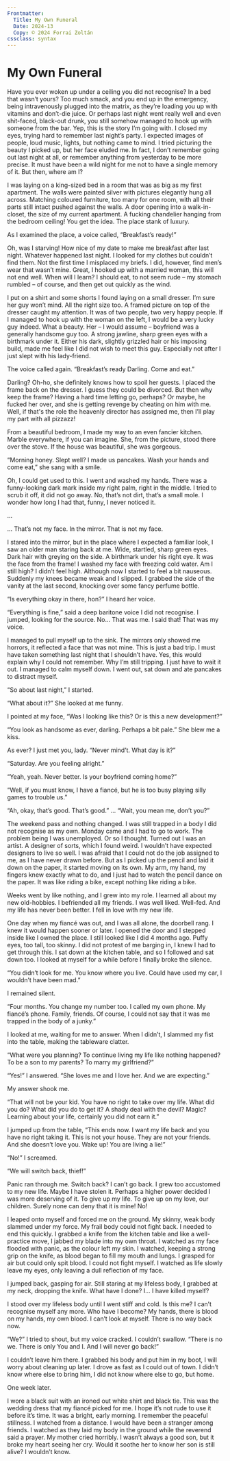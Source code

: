 ```yaml
---
Frontmatter:
  Title: My Own Funeral
  Date: 2024-13
  Copy: © 2024 Forrai Zoltán
cssclass: syntax
---
```


# My Own Funeral

Have you ever woken up under a ceiling 
you did not recognise? 
In a bed that wasn’t yours? 
Too much smack, and you end up in the emergency, 
being intravenously plugged into the matrix, 
as they’re loading you up 
with vitamins and don’t-die juice. 
Or perhaps last night went really well 
and even shit-faced, black-out drunk, 
you still somehow managed to hook up with someone 
from the bar. 
Yep, this is the story I’m going with. 
I closed my eyes, 
trying hard to remember last night’s party. 
I expected images of people, loud music, lights, 
but nothing came to mind. 
I tried picturing the beauty I picked up, 
but her face eluded me. In fact, I don’t remember going out last night at all, or remember anything from yesterday to be more precise. It must have been a wild night for me not to have a single memory of it. But then, where am I?

I was laying on a king-sized bed in a room that was as big as my first apartment. The walls were painted silver with pictures elegantly hung all across. Matching coloured furniture, too many for one room, with all their parts still intact pushed against the walls. A door opening into a walk-in-closet, the size of my current apartment. A fucking chandelier hanging from the bedroom ceiling! You get the idea. The place stank of luxury.

As I examined the place, a voice called, “Breakfast’s ready!”

Oh, was I starving! How nice of my date to make me breakfast after last night. Whatever happened last night. I looked for my clothes but couldn’t find them. Not the first time I misplaced my briefs. I did, however, find men’s wear that wasn’t mine. Great, I hooked up with a married woman, this will not end well. When will I learn? I should eat, to not seem rude – my stomach rumbled – of course, and then get out quickly as the wind.

I put on a shirt and some shorts I found laying on a small dresser. I’m sure her guy won’t mind. All the right size too. A framed picture on top of the dresser caught my attention. It was of two people, two very happy people. If I managed to hook up with the woman on the left, I would be a very lucky guy indeed. What a beauty. Her – I would assume – boyfriend was a generally handsome guy too. A strong jawline, sharp green eyes with a birthmark under it. Either his dark, slightly grizzled hair or his imposing build, made me feel like I did not wish to meet this guy. Especially not after I just slept with his lady-friend.

The voice called again. “Breakfast’s ready Darling. Come and eat.”

Darling? Oh-ho, she definitely knows how to spoil her guests. I placed the frame back on the dresser. I guess they could be divorced. But then why keep the frame? Having a hard time letting go, perhaps? Or maybe, he fucked her over, and she is getting revenge by cheating on him with me. Well, if that's the role the heavenly director has assigned me, then I’ll play my part with all pizzazz!

From a beautiful bedroom, I made my way to an even fancier kitchen. Marble everywhere, if you can imagine. She, from the picture, stood there over the stove. If the house was beautiful, she was gorgeous.

“Morning honey. Slept well? I made us pancakes. Wash your hands and come eat,” she sang with a smile.

Oh, I could get used to this. I went and washed my hands. There was a funny-looking dark mark inside my right palm, right in the middle. I tried to scrub it off, it did not go away. No, that’s not dirt, that’s a small mole. I wonder how long I had that, funny, I never noticed it.

…

… That’s not my face. In the mirror. That is not my face.

I stared into the mirror, but in the place where I expected a familiar look, I saw an older man staring back at me. Wide, startled, sharp green eyes. Dark hair with greying on the side. A birthmark under his right eye. It was the face from the frame! I washed my face with freezing cold water. Am I still high? I didn’t feel high. Although now I started to feel a bit nauseous. Suddenly my knees became weak and I slipped. I grabbed the side of the vanity at the last second, knocking over some fancy perfume bottle.

“Is everything okay in there, hon?” I heard her voice.

“Everything is fine,” said a deep baritone voice I did not recognise. I jumped, looking for the source. No… That was me. I said that! That was my voice.

I managed to pull myself up to the sink. The mirrors only showed me horrors, it reflected a face that was not mine. This is just a bad trip. I must have taken something last night that I shouldn’t have. Yes, this would explain why I could not remember. Why I’m still tripping. I just have to wait it out. I managed to calm myself down. I went out, sat down and ate pancakes to distract myself.

“So about last night,” I started.

“What about it?” She looked at me funny.

I pointed at my face, “Was I looking like this? Or is this a new development?”

“You look as handsome as ever, darling. Perhaps a bit pale.” She blew me a kiss.

As ever? I just met you, lady. “Never mind’t. What day is it?”

“Saturday. Are you feeling alright.”

“Yeah, yeah. Never better. Is your boyfriend coming home?”

“Well, if you must know, I have a fiancé, but he is too busy playing silly games to trouble us.”

“Ah, okay, that’s good. That’s good.” … “Wait, you mean me, don’t you?”

The weekend pass and nothing changed. I was still trapped in a body I did not recognise as my own. Monday came and I had to go to work. The problem being I was unemployed. Or so I thought. Turned out I was an artist. A designer of sorts, which I found weird. I wouldn’t have expected designers to live so well. I was afraid that I could not do the job assigned to me, as I have never drawn before. But as I picked up the pencil and laid it down on the paper, it started moving on its own. My arm, my hand, my fingers knew exactly what to do, and I just had to watch the pencil dance on the paper. It was like riding a bike, except nothing like riding a bike.

Weeks went by like nothing, and I grew into my role. I learned all about my new old-hobbies. I befriended all my friends. I was well liked. Well-fed. And my life has never been better. I fell in love with my new life.

One day when my fiancé was out, and I was all alone, the doorbell rang. I knew it would happen sooner or later. I opened the door and I stepped inside like I owned the place. I still looked like I did 4 months ago. Puffy eyes, too tall, too skinny. I did not protest of me barging in, I knew I had to get through this. I sat down at the kitchen table, and so I followed and sat down too. I looked at myself for a while before I finally broke the silence.

“You didn’t look for me. You know where you live. Could have used my car, I wouldn’t have been mad.”

I remained silent.

“Four months. You change my number too. I called my own phone. My fiancé’s phone. Family, friends. Of course, I could not say that it was me trapped in the body of a junky.”

I looked at me, waiting for me to answer. When I didn’t, I slammed my fist into the table, making the tableware clatter.

“What were you planning? To continue living my life like nothing happened? To be a son to my parents? To marry my girlfriend?”

“Yes!” I answered. “She loves me and I love her. And we are expecting.”

My answer shook me.

“That will not be your kid. You have no right to take over my life. What did you do? What did you do to get it? A shady deal with the devil? Magic? Learning about your life, certainly you did not earn it.”

I jumped up from the table, “This ends now. I want my life back and you have no right taking it. This is not your house. They are not your friends. And she doesn’t love you. Wake up! You are living a lie!”

“No!” I screamed.

“We will switch back, thief!”

Panic ran through me. Switch back? I can’t go back. I grew too accustomed to my new life. Maybe I have stolen it. Perhaps a higher power decided I was more deserving of it. To give up my life. To give up on my love, our children. Surely none can deny that it is mine! No!

I leaped onto myself and forced me on the ground. My skinny, weak body slammed under my force. My frail body could not fight back. I needed to end this quickly. I grabbed a knife from the kitchen table and like a well-practice move, I jabbed my blade into my own throat. I watched as my face flooded with panic, as the colour left my skin. I watched, keeping a strong grip on the knife, as blood began to fill my mouth and lungs. I grasped for air but could only spit blood. I could not fight myself. I watched as life slowly leave my eyes, only leaving a dull reflection of my face.

I jumped back, gasping for air. Still staring at my lifeless body, I grabbed at my neck, dropping the knife. What have I done? I… I have killed myself?

I stood over my lifeless body until I went stiff and cold. Is this me? I can’t recognise myself any more. Who have I become? My hands, there is blood on my hands, my own blood. I can’t look at myself. There is no way back now.

“We?” I tried to shout, but my voice cracked. I couldn’t swallow. “There is no we. There is only You and I. And I will never go back!”

I couldn’t leave him there. I grabbed his body and put him in my boot, I will worry about cleaning up later. I drove as fast as I could out of town. I didn’t know where else to bring him, I did not know where else to go, but home.

One week later.

I wore a black suit with an ironed out white shirt and black tie. This was the wedding dress that my fiancé picked for me. I hope it’s not rude to use it before it’s time. It was a bright, early morning. I remember the peaceful stillness. I watched from a distance. I would have been a stranger among friends. I watched as they laid my body in the ground while the reverend said a prayer. My mother cried horribly. I wasn’t always a good son, but it broke my heart seeing her cry. Would it soothe her to know her son is still alive? I wouldn’t know.

